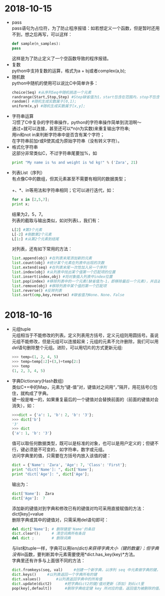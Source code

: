 # 2018-10-15
- pass<br>
	pass语句为占位符，为了防止程序报错：如若想定义一个函数，但是暂时还用不到，想之后再写，可以这样：
	```python
	def sample(n_samples):
    pass
    ```
    这样是为了防止定义了一个空函数导致的程序报错。
- 复数<br>
	python中支持复数的运算，格式为a + bj或者complex(a,b);
- 随机数<br>
	python中随机的使用可以说比C中简单许多：
	```python
	choice(Seq) #从序列Seq中随机挑选一个元素
	randrange(Start,Stop,Step) #Step缺省值为1，start包含在范围内，stop不包含在范围内
	random() #随机生成实数属于[0,1);
	uniform(x,y) #随机生成实数属于[x,y];
	```
- 字符串运算<br>
	习惯了C中复杂的字符串操作，python的字符串操作简单到流泪啊～   
	通过+就可以连接，甚至还可以\*n(n为实数)来重复输出字符串;   
	用in和not in来判断字符串中是否含有某个字符；   
	在字符串前加r或R使其成为原始字符串（没有转义字符）。
- 格式化字符串<br>
	这部分非常类似C，不过字符串尾要加%，如
	```python
	print "My name is %s and weight is %d kg!" % ('Zara', 21) 
	```
- 列表List（序列）<br>
	有点像C中的数组，但其元素甚至不需要有相同的数据类型； <br>  
	+、\*、in等用法和字符串相同；它可以进行迭代，如：<br>
	```python
	for x in [2,5,7];
	print x;
	```
	结果为2，5，7。<br>
	列表的截取与输出类似，如对列表L，我们有：<br>
	```python
	L[2] #第3个元素
	L[-2] #倒数第2个元素
	L[1:] #从第2个元素到结尾
	```
	对列表，还有如下常用的方法：<br>
	```python
	list.append(obj) #在列表末尾添加新的元素
	list.count(obj) #统计某个元素在列表中出现的次数
	list.extend(seq) #在列表末尾一次性加入另一个序列
	list.index(obj) #从列表中找出某个值第一个匹配项的位置
	list.insert(index,obj) #将对象插入列表中index位置
	list.pop(index) #移除列表中的一个元素(缺省值为-1，即移除最后一个元素)，并且返回该元素的值
	list.remove(obj) #移除列表中某个值的第一个匹配项
	list.reverse() #反转列表
	list.sort(cmp,key,reverse) #缺省值为None、None、False
	```
# 2018-10-16
- 元组tuple<br>
	元组相当于不能修改的列表。定义列表用方括号，定义元组则用圆括号。虽说元组不能修改，但是元组可以连接起来；元组的元素不允许删除，我们可以用*del*语句删除整个元组。进阶，可以用切片的方式更新元组:
	```python
	>>> temp=(1, 2, 4, 5)    
	>>> temp=temp[:2]+(3,)+temp[2:]    
	>>> temp    
	(1, 2, 3, 4, 5)    
	```
- 字典Dictionary(Hash数组)<br>
	类似C++中的Map，元素为“键-值”对，键值对之间用“，”隔开，用花括号{}包住，就构成了字典。<br>
	键一般是唯一的，如果重复最后的一个键值对会替换前面的（前面的键值对会消失），如：
	```python
	>>>dict = {'a': 1, 'b': 2, 'b': '3'};
	>>> dict['b']
	'3'
	>>> dict
	{'a': 1, 'b': '3'}
	```
	值可以取任何数据类型，既可以是标准的对象，也可以是用户定义的；但键不行，键必须是不可变的，如字符串，数字或元组。<br>
	访问字典里的值，只需要在方括号内放入该值的键：
	```python
	dict = {'Name': 'Zara', 'Age': 7, 'Class': 'First'}; 
	print "dict['Name']: ", dict['Name'];
	print "dict['Age']: ", dict['Age'];
	```
	输出为：
	```python
	dict['Name']:  Zara
	dict['Age']:  7
	```
	添加新的键值对到字典和修改已有的键值对均可采用直接赋值的方法：dict[key]=value<br>
	删除字典或其中的键值对，只需采用del语句即可：
	```python
	del dict['Name']; # 删除键是'Name'的条目
	dict.clear();     # 清空词典所有条目
	del dict ;        # 删除词典
	```
	与list和tuple一样，字典可以用*len(dict)*来获得字典大小（键的数量）；但字典没有*in*函数，要判断其中元素需要使用*dict.has_key(key)*方法。<br>
	字典里还有许多与上面很不同的方法：
	```python
	dict.fromkeys(seq, val)		#创建一个新字典，以序列 seq 中元素做字典的键，val 为字典所有键对应的初始值
	dict.keys()		#以列表返回一个字典所有的键
	dict.values()		#以列表返回字典中的所有值
	dict.update(dict2)		#把字典dict2的键/值对更新（添加）到dict里
	pop(key[,default])		#删除字典给定键 key 所对应的值，返回值为被删除的值。key值必须给出。 否则，返回default值。
	```
